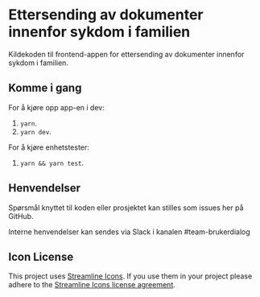 # Ettersending av dokumenter innenfor sykdom i familien

Kildekoden til frontend-appen for ettersending av dokumenter innenfor sykdom i familien.

## Komme i gang

For å kjøre opp app-en i dev:

1.  `yarn`.
2.  `yarn dev`.

For å kjøre enhetstester:

1.  `yarn && yarn test`.

## Henvendelser

Spørsmål knyttet til koden eller prosjektet kan stilles som issues her på GitHub.

Interne henvendelser kan sendes via Slack i kanalen #team-brukerdialog

## Icon License

This project uses [Streamline Icons](http://www.streamlineicons.com/). If you use them in your project please adhere to the [Streamline Icons license agreement](http://www.streamlineicons.com/license.html).
